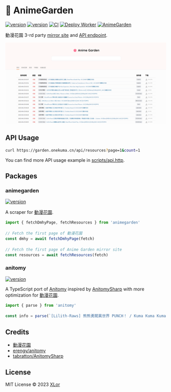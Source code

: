# 🌸 AnimeGarden

[![version](https://img.shields.io/npm/v/animegarden?color=rgb%2850%2C203%2C86%29&label=animegarden)](https://www.npmjs.com/package/animegarden) [![version](https://img.shields.io/npm/v/anitomy?color=rgb%2850%2C203%2C86%29&label=anitomy)](https://www.npmjs.com/package/anitomy) [![CI](https://github.com/yjl9903/AnimeGarden/actions/workflows/ci.yml/badge.svg)](https://github.com/yjl9903/AnimeGarden/actions/workflows/ci.yml) [![Deploy Worker](https://github.com/yjl9903/AnimeGarden/actions/workflows/deploy.yml/badge.svg)](https://github.com/yjl9903/AnimeGarden/actions/workflows/deploy.yml) [![AnimeGarden](https://img.shields.io/endpoint?url=https://pages.onekuma.cn/project/animegarden&label=AnimeGarden)](https://garden.onekuma.cn)

動漫花園 3-rd party [mirror site](https://garden.onekuma.cn) and [API endpoint](https://garden.onekuma.cn/api/resources).

![home](./assets/home.png)

## API Usage

```bash
curl https://garden.onekuma.cn/api/resources?page=1&count=1
```

You can find more API usage example in [scripts/api.http](./scripts/api.http).

## Packages

### animegarden

[![version](https://img.shields.io/npm/v/animegarden?color=rgb%2850%2C203%2C86%29&label=animegarden)](https://www.npmjs.com/package/animegarden)

A scraper for [動漫花園](https://share.dmhy.org/).

```ts
import { fetchDmhyPage, fetchResources } from 'animegarden'

// Fetch the first page of 動漫花園
const dmhy = await fetchDmhyPage(fetch)

// Fetch the first page of Anime Garden mirror site
const resources = await fetchResources(fetch)
```

### anitomy

[![version](https://img.shields.io/npm/v/anitomy?color=rgb%2850%2C203%2C86%29&label=anitomy)](https://www.npmjs.com/package/anitomy)

A TypeScript port of [Anitomy](https://github.com/erengy/anitomy) inspired by [AnitomySharp](https://github.com/tabratton/AnitomySharp) with more optimization for [動漫花園](https://share.dmhy.org/).

```ts
import { parse } from 'anitomy'

const info = parse(`[Lilith-Raws] 熊熊勇闖異世界 PUNCH！ / Kuma Kuma Kuma Bear S02 - 02 [Baha][WEB-DL][1080p][AVC AAC][CHT][MP4]`)
```

## Credits

+ [動漫花園](https://share.dmhy.org/)
+ [erengy/anitomy](https://github.com/erengy/anitomy)
+ [tabratton/AnitomySharp](https://github.com/tabratton/AnitomySharp)

## License

MIT License © 2023 [XLor](https://github.com/yjl9903)
